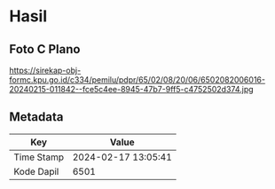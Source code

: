 # Hasil

## Foto C Plano

https://sirekap-obj-formc.kpu.go.id/c334/pemilu/pdpr/65/02/08/20/06/6502082006016-20240215-011842--fce5c4ee-8945-47b7-9ff5-c4752502d374.jpg


## Metadata

| Key        | Value               |
| ---------- | ------------------- |
| Time Stamp | 2024-02-17 13:05:41 |
| Kode Dapil | 6501                |



